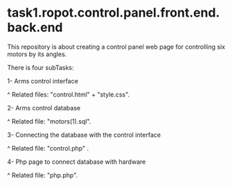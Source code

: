# task1.ropot.control.panel.front.end.back.end
This repository is about creating a control panel web page for controlling six motors by its angles.

 There is four subTasks: 
 
1- Arms control interface 
  
  ^ Related files: "control.html" + "style.css".
  
2- Arms control database

  ^ Related file: "motors(1).sql".
  
3- Connecting the database with the control interface 

  ^ Related file: "control.php" .
  
4- Php page to connect database with hardware 

  ^ Related file: "php.php".

